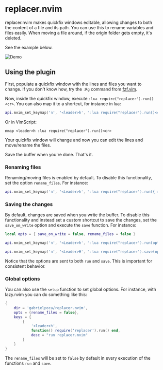 # replacer.nvim

replacer.nvim makes quickfix windows editable, allowing changes to both the
content of a file and its path. You can use this to rename variables and files
easily. When moving a file around, if the origin folder gets empty, it's
deleted.

See the example below.

![Demo](./demo.gif)

## Using the plugin

First, populate a quickfix window with the lines and files you want to
change. If you don't know how, try the `:Rg` command from [fzf.vim](https://github.com/junegunn/fzf.vim).

Now, inside the quickfix window, execute `:lua require("replacer").run()<cr>`.
You can also map it to a shortcut, for instance in lua:

```lua
api.nvim_set_keymap('n', '<leader>h', ':lua require("replacer").run()<cr>', { silent = true })
```

Or in VimScript:

```
nmap <leader>h :lua require("replacer").run()<cr>
```

Your quickfix window will change and now you can edit the lines and
move/rename the files.

Save the buffer when you're done. That's it.

### Renaming files

Renaming/moving files is enabled by default. To disable this functionality, set
the option `rename_files`. For instance:

```lua
api.nvim_set_keymap('n', '<Leader>h', ':lua require("replacer").run({ rename_files = false })<cr>', { silent = true })
```

### Saving the changes

By default, changes are saved when you write the buffer. To disable this
functionality and instead set a custom shortcut to save the changes, set the
`save_on_write` option and execute the `save` function. For instance:

```lua
local opts = { save_on_write = false, rename_files = false }

api.nvim_set_keymap('n', '<Leader>h', ':lua require("replacer").run(opts)<cr>', { silent = true })

api.nvim_set_keymap('n', '<Leader>H', ':lua require("replacer").save(opts)<cr>', { silent = true })
```

Notice that the options are sent to both `run` and `save`. This is important
for consistent behavior.

### Global options

You can also use the `setup` function to set global options. For instance, with
lazy.nvim you can do something like this:

```lua
{
    dir = 'gabrielpoca/replacer.nvim',
    opts = {rename_files = false},
    keys = {
        {
            '<leader>h',
            function() require('replacer').run() end,
            desc = "run replacer.nvim"
        }
    }
}
```

The `rename_files` will be set to `false` by default in every execution
of the functions `run` and `save`.
